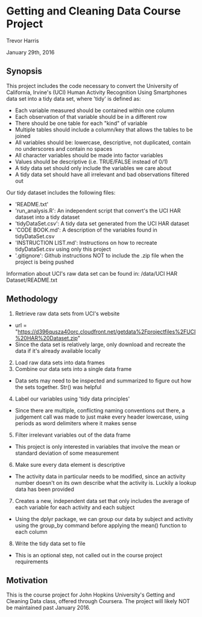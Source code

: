 # Getting and Cleaning Data Course Project
Trevor Harris

January 29th, 2016

## Synopsis

This project includes the code necessary to convert the University of California, Irvine's (UCI) Human Activity Recognition Using Smartphones data set into a tidy data set, where 'tidy' is defined as:

- Each variable measured should be contained within one column
- Each observation of that variable should be in a different row
- There should be one table for each "kind" of variable
- Multiple tables should include a column/key that allows the tables to be joined
- All variables should be: lowercase, descriptive, not duplicated, contain no underscores and contain no spaces
- All character variables should be made into factor variables
- Values should be descriptive (i.e. TRUE/FALSE instead of 0/1)
- A tidy data set should only include the variables we care about
- A tidy data set should have all irrelevant and bad observations filtered out

Our tidy dataset includes the following files:

- 'README.txt'
- 'run_analysis.R': An independent script that convert's the UCI HAR dataset into a tidy dataset
- 'tidyDataSet.csv': A tidy data set generated from the UCI HAR dataset
- 'CODE BOOK.md': A description of the variables found in tidyDataSet.csv
- 'INSTRUCTION LIST.md': Instructions on how to recreate tidyDataSet.csv using only this project
- '.gitignore': Github instructions NOT to include the .zip file when the project is being pushed

Information about UCI's raw data set can be found in: /data/UCI HAR Dataset/README.txt

## Methodology

1. Retrieve raw data sets from UCI's website
  * url = "https://d396qusza40orc.cloudfront.net/getdata%2Fprojectfiles%2FUCI%20HAR%20Dataset.zip"
  * Since the data set is relatively large, only download and recreate the data if it's already available locally
2. Load raw data sets into data frames
3. Combine our data sets into a single data frame
  * Data sets may need to be inspected and summarized to figure out how the sets together.  Str() was helpful
4. Label our variables using 'tidy data principles'
  * Since there are multiple, conflicting naming conventions out there, a judgement call was made to just make every header lowercase, using periods as word delimiters where it makes sense
5. Filter irrelevant variables out of the data frame
  * This project is only interested in variables that involve the mean or standard deviation of some measurement
6. Make sure every data element is descriptive
  * The activity data in particular needs to be modified, since an activity number doesn't on its own describe what the activity is.   Luckily a lookup data has been provided
7. Creates a new, independent data set that only includes the average of each variable for each activity and each subject
  * Using the dplyr package, we can group our data by subject and activity using the group_by command before applying the mean() function to each column
8. Write the tidy data set to file
  * This is an optional step, not called out in the course project requirements

## Motivation

This is the course project for John Hopkins University's Getting and Cleaning Data class, offered through Coursera.  The project will likely NOT be maintained past January 2016.


